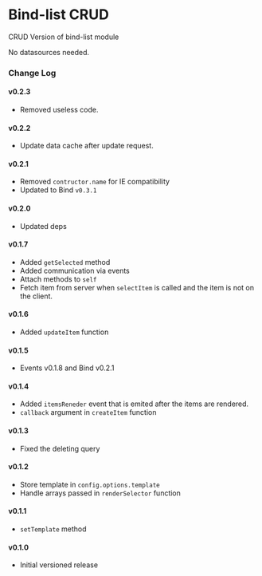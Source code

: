 Bind-list CRUD
==============

CRUD Version of bind-list module

No datasources needed.

### Change Log

#### v0.2.3
 - Removed useless code.

#### v0.2.2
 - Update data cache after update request.

#### v0.2.1
 - Removed `contructor.name` for IE compatibility
 - Updated to Bind `v0.3.1`

#### v0.2.0
 - Updated deps

#### v0.1.7
 - Added `getSelected` method
 - Added communication via events
 - Attach methods to `self`
 - Fetch item from server when `selectItem` is called and the item is not on the client.

#### v0.1.6
 - Added `updateItem` function

#### v0.1.5
 - Events v0.1.8 and Bind v0.2.1

#### v0.1.4
 - Added `itemsReneder` event that is emited after the items are rendered.
 - `callback` argument in `createItem` function

#### v0.1.3
 - Fixed the deleting query

#### v0.1.2
 - Store template in `config.options.template`
 - Handle arrays passed in `renderSelector` function

#### v0.1.1
 - `setTemplate` method

#### v0.1.0
 - Initial versioned release
